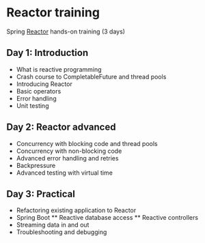 # Reactor training

Spring [Reactor](https://projectreactor.io) hands-on training (3 days)


## Day 1: Introduction

* What is reactive programming
* Crash course to CompletableFuture and thread pools
* Introducing Reactor
* Basic operators
* Error handling
* Unit testing

## Day 2: Reactor advanced
* Concurrency with blocking code and thread pools
* Concurrency with non-blocking code
* Advanced error handling and retries
* Backpressure
* Advanced testing with virtual time

## Day 3: Practical
* Refactoring existing application to Reactor
* Spring Boot
** Reactive database access
** Reactive controllers
* Streaming data in and out
* Troubleshooting and debugging